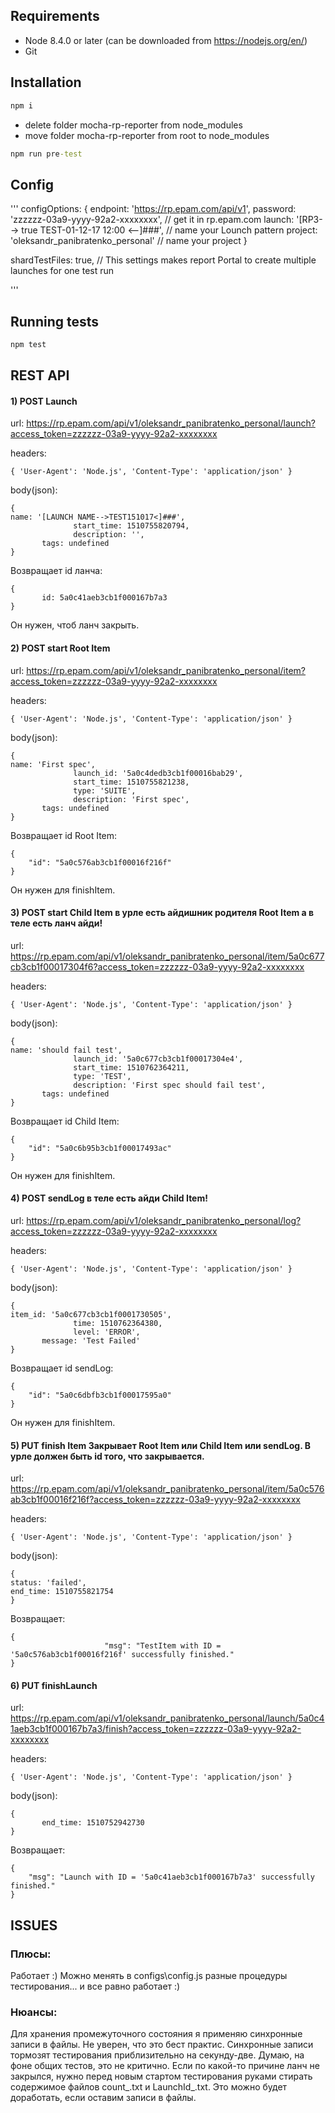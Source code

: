 ## Requirements
* Node 8.4.0 or later (can be downloaded from https://nodejs.org/en/)
* Git

## Installation
```cmd
npm i
```
* delete folder mocha-rp-reporter from node_modules
* move folder mocha-rp-reporter from root to node_modules

```cmd
npm run pre-test
```
## Config
'''
configOptions: {
  endpoint: 'https://rp.epam.com/api/v1',
  password: 'zzzzzz-03a9-yyyy-92a2-xxxxxxxx', // get it in rp.epam.com
  launch: '[RP3--> true TEST-01-12-17 12:00 <--]###', // name your Lounch pattern
  project: 'oleksandr_panibratenko_personal'  // name your project
}

shardTestFiles: true, // This settings makes report Portal to create multiple launches for one test run

'''
## Running tests
```cmd
npm test
```

## REST API

#### 1)	POST Launch

url: https://rp.epam.com/api/v1/oleksandr_panibratenko_personal/launch?access_token=zzzzzz-03a9-yyyy-92a2-xxxxxxxx

headers:
```
{ 'User-Agent': 'Node.js', 'Content-Type': 'application/json' }
```

body(json):
```
{
name: '[LAUNCH NAME-->TEST151017<]###',
              start_time: 1510755820794,
              description: '',
       tags: undefined
}
```

Возвращает id ланча:

```
{
       id: 5a0c41aeb3cb1f000167b7a3
}
```
Он нужен, чтоб ланч закрыть.



#### 2)	POST start Root Item

url: https://rp.epam.com/api/v1/oleksandr_panibratenko_personal/item?access_token=zzzzzz-03a9-yyyy-92a2-xxxxxxxx

headers:

```
{ 'User-Agent': 'Node.js', 'Content-Type': 'application/json' }
```

body(json):

```
{
name: 'First spec',
              launch_id: '5a0c4dedb3cb1f00016bab29',     
              start_time: 1510755821238,
              type: 'SUITE',
              description: 'First spec',
       tags: undefined
}
```

Возвращает id Root Item:

```
{      
    "id": "5a0c576ab3cb1f00016f216f"
}
```

Он нужен для finishItem.


#### 3)	POST start Child Item в урле есть айдишник родителя Root Item а в теле есть ланч айди!

url: https://rp.epam.com/api/v1/oleksandr_panibratenko_personal/item/5a0c677cb3cb1f00017304f6?access_token=zzzzzz-03a9-yyyy-92a2-xxxxxxxx

headers:
```
{ 'User-Agent': 'Node.js', 'Content-Type': 'application/json' }
```

body(json):
```
{
name: 'should fail test',
              launch_id: '5a0c677cb3cb1f00017304e4',
              start_time: 1510762364211,
              type: 'TEST',
              description: 'First spec should fail test',
       tags: undefined
}
```

Возвращает id Child Item:

```
{
    "id": "5a0c6b95b3cb1f00017493ac"
}
```

Он нужен для finishItem.




#### 4)	POST sendLog в теле есть айди Child Item!

url: https://rp.epam.com/api/v1/oleksandr_panibratenko_personal/log?access_token=zzzzzz-03a9-yyyy-92a2-xxxxxxxx

headers:
```
{ 'User-Agent': 'Node.js', 'Content-Type': 'application/json' }
```

body(json):

```
{
item_id: '5a0c677cb3cb1f0001730505',
              time: 1510762364380,
              level: 'ERROR',
       message: 'Test Failed'
}
```

Возвращает id sendLog:

```
{
    "id": "5a0c6dbfb3cb1f00017595a0"
}
```

Он нужен для finishItem.




#### 5)	PUT finish Item Закрывает Root Item или Child Item или sendLog. В урле должен быть id того, что закрывается.

url:  https://rp.epam.com/api/v1/oleksandr_panibratenko_personal/item/5a0c576ab3cb1f00016f216f?access_token=zzzzzz-03a9-yyyy-92a2-xxxxxxxx

headers:
```
{ 'User-Agent': 'Node.js', 'Content-Type': 'application/json' }
```

body(json):

```
{
status: 'failed',
end_time: 1510755821754
}
```

Возвращает:

```
{
                     "msg": "TestItem with ID = '5a0c576ab3cb1f00016f216f' successfully finished."
}
```

#### 6)	PUT finishLaunch

url:  https://rp.epam.com/api/v1/oleksandr_panibratenko_personal/launch/5a0c41aeb3cb1f000167b7a3/finish?access_token=zzzzzz-03a9-yyyy-92a2-xxxxxxxx

headers:
```
{ 'User-Agent': 'Node.js', 'Content-Type': 'application/json' }
```

body(json):

```
{
       end_time: 1510752942730
}
```

Возвращает:

```
{
    "msg": "Launch with ID = '5a0c41aeb3cb1f000167b7a3' successfully finished."
}
```
## ISSUES

### Плюсы:
Работает :)
Можно менять в configs\config.js разные процедуры тестирования... и все равно работает :)

### Нюансы:
Для хранения промежуточного состояния я применяю  синхронные записи в файлы. Не уверен, что это бест практис.
Синхронные записи тормозят тестирования приблизительно на секунду-две. Думаю, на фоне общих тестов, это не критично.
Если по какой-то причине ланч не закрылся, нужно перед новым стартом тестирования руками стирать содержимое файлов count_.txt и LaunchId_.txt. Это можно будет доработать, если оставим записи в файлы.

